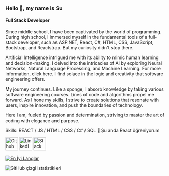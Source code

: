 
### Hello 👋, my name is Su
#### Full Stack Developer
Since middle school, I have been captivated by the world of programming. During high school, I immersed myself in the fundamental tools of a full-stack developer, such as ASP.NET, React, C#, HTML, CSS, JavaScript, Bootstrap, and Reactstrap. But my curiosity didn't stop there.

Artificial Intelligence intrigued me with its ability to mimic human learning and decision-making. I delved into the intricacies of AI by exploring Neural Networks, Natural Language Processing, and Machine Learning. For more information, click here. I find solace in the logic and creativity that software engineering offers.

My journey continues. Like a sponge, I absorb knowledge by taking various software engineering courses. Lines of code and algorithms propel me forward. As I hone my skills, I strive to create solutions that resonate with users, inspire innovation, and push the boundaries of technology.

Here I am, fueled by passion and determination, striving to master the art of coding with elegance and purpose.

Skills: REACT / JS / HTML / CSS / C# / SQL
🌱 Şu anda React öğreniyorum 


[<img src='https://cdn.jsdelivr.net/npm/simple-icons@3.0.1/icons/github.svg' alt='Github' height='40'>](https://github.com/Suyumm)
[<img src='https://cdn.jsdelivr.net/npm/simple-icons@3.0.1/icons/linkedin.svg' alt='LinkedIn' height='40'>](https://www.linkedin.com/in/su-fiydan/)
[<img src='https://cdn.jsdelivr.net/npm/simple-icons@3.0.1/icons/stackoverflow.svg' alt='Stack Overflow' height='40'>](https://stackoverflow.com/users/25453001/su-fiydan)


[![En İyi Langlar](https://github-readme-stats.vercel.app/api/top-langs/?username=Suyumm)](https://github.com/anuraghazra/github-readme-stats)

![GitHub çizgi istatistikleri](https://streak-stats.demolab.com/?user=Suyumm)  

